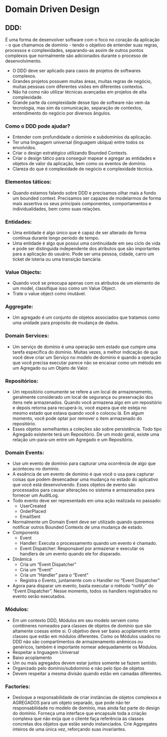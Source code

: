 # Domain Driven Design

## DDD:

É uma forma de desenvolver software com o foco no coração da aplicação - o que chamamos de domínio - tendo o objetivo de entender suas regras, processos e complexidades, separando-as assim de outros pontos complexos que normalmente são adicionados durante o processo de desenvolvimento.

- O DDD deve ser aplicado para casos de projetos de softwares complexos.
- Grandes projetos possuem muitas áreas, muitas regras de negócio, muitas pessoas com diferentes visões em diferentes contextos.
- Não há como não utilizar técnicas avançadas em projetos de alta complexidade.
- Grande parte da complexidade desse tipo de software não vem da tecnologia, mas sim da comunicação, separação de contextos, entendimento do negócio por diversos ângulos.

### Como o DDD pode ajudar?

- Entender com profundidade o domínio e subdomínios da aplicação.
- Ter uma linguagem universal (linguagem ubíqua) entre todos os envolvidos.
- Criar o design estratégico utilizando Bounded Contexts.
- Criar o design tático para conseguir mapear e agregar as entidades e objetos de valor da aplicação, bem como os eventos de domínio.
- Clareza do que é complexidade de negócio e complexidade técnica.

### Elementos táticos:

- Quando estamos falando sobre DDD e precisamos olhar mais a fundo um bounded context. Precisamos ser capazes de modelarmos de forma mais assertiva os seus principais componentes, comportamentos e individualidades, bem como suas relações.

### Entidades:

- Uma entidade é algo único que é capaz de ser alterado de forma contínua durante longo período de tempo.
- Uma entidade é algo que possui uma continuidade em seu ciclo de vida e pode ser distinguida independente dos atributos que são importantes para a aplicação do usuário. Pode ser uma pessoa, cidade, carro um ticket de loteria ou uma transição bancária.

### Value Objects:

- Quando você se preocupa apenas com os atributos de um elemento de um model, classifique isso como um Value Object.
- Trate o value object como imutável.

### Aggregate:

- Um agregado é um conjunto de objetos associados que tratamos como uma unidade para propósito de mudança de dados.

### Domain Services:

- Um serviço de domínio é uma operação sem estado que cumpre uma tarefa específica do domínio. Muitas vezes, a melhor indicação de que você deve criar um Serviço no modelo de domínio é quando a operação que você precisa executar parece não se encaixar como um método em um Agregado ou um Objeto de Valor.

### Repositórios:

- Um repositório comumente se refere a um local de armazenamento, geralmente considerado um local de segurança ou preservação dos itens nele armazenados. Quando você armazena algo em um repositório e depois retorna para recuperá-lo, você espera que ele esteja no mesmo estado que estava quando você o colocou lá. Em algum momento, você pode optar por remover o item armazenado do repositório.
- Esses objetos semelhantes a coleções são sobre persistência. Todo tipo Agregado existente terá um Repositório. De um modo geral, existe uma relação um-para-um entre um Agregado e um Repositório.

### Domain Events:

- Use um evento de domínio para capturar uma ocorrência de algo que aconteceu no domínio.
- A essência de um evento de domínio é que você o usa para capturar coisas que podem desencadear uma mudança no estado do aplicativo que você está desenvolvendo. Esses objetos de evento são processados para causar alterações no sistema e armazenados para fornecer um AuditLog.
- Todo evento deve ser representado em uma ação realizada no passado:
    - UserCreated
    - OrderPlaced
    - EmailSent
- Normalmente um Domain Event deve ser utilizado quando queremos notificar outros Bounded Contexts de uma mudança de estado.
- Components
    - Event
    - Handler: Executa o processamento quando um evento é chamado.
    - Event Dispatcher: Responsável por armazenar e executar os handlers de um evento quando ele for disparado.
- Dinâmica
    - Cria um “Event Dispatcher”
    - Cria um “Event”
    - Cria um “Handler” para o “Event”
    - Registra o Evento, juntamente com o Handler no “Event Dispatcher”
- Agora para disparar um evento, basta executar o método “notify” do “Event Dispatcher”. Nesse momento, todos os handlers registrados no evento serão executados.

### Módulos:

- Em um contexto DDD, Módulos em seu modelo servem como contêineres nomeados para classes de objetos de domínio que são altamente coesas entre si. O objetivo deve ser baixo acoplamento entre classes que estão em módulos diferentes. Como os Módulos usados no DDD não são compartimentos de armazenamento anêmicos ou genéricos, também é importante nomear adequadamente os Módulos.
- Respeitar a linguagem Universal
- Baixo acoplamento
- Um ou mais agregados devem estar juntos somente se fazem sentido.
- Organizado pelo domínio/subdomínio e não pelo tipo de objetos
- Devem respeitar a mesma divisão quando estão em camadas diferentes.

### Factories:

- Desloque a responsabilidade de criar instâncias de objetos complexos e AGREGADOS para um objeto separado, que pode não ter responsabilidade no modelo de domínio, mas ainda faz parte do design do domínio. Forneça uma interface que encapsule toda a criação complexa que não exija que o cliente faça referência às classes concretas dos objetos que estão sendo instanciados. Crie Aggregates inteiros de uma única vez, reforçando suas invariantes.